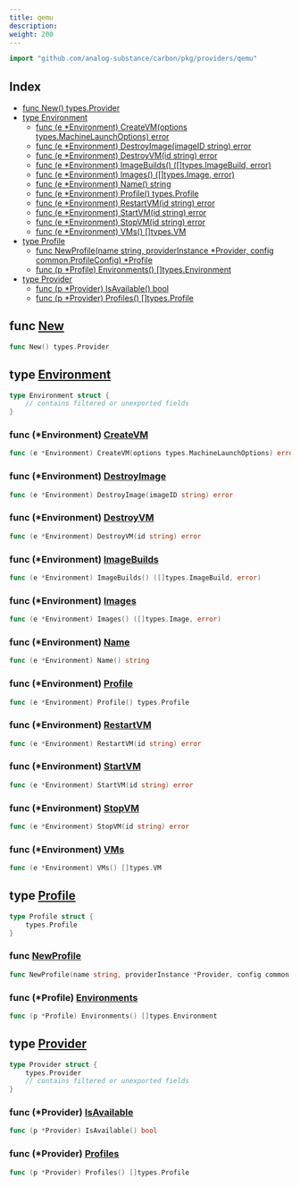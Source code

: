 ```yaml
---
title: qemu
description: 
weight: 200
---
```



```go
import "github.com/analog-substance/carbon/pkg/providers/qemu"
```

## Index

- [func New\(\) types.Provider](<#New>)
- [type Environment](<#Environment>)
  - [func \(e \*Environment\) CreateVM\(options types.MachineLaunchOptions\) error](<#Environment.CreateVM>)
  - [func \(e \*Environment\) DestroyImage\(imageID string\) error](<#Environment.DestroyImage>)
  - [func \(e \*Environment\) DestroyVM\(id string\) error](<#Environment.DestroyVM>)
  - [func \(e \*Environment\) ImageBuilds\(\) \(\[\]types.ImageBuild, error\)](<#Environment.ImageBuilds>)
  - [func \(e \*Environment\) Images\(\) \(\[\]types.Image, error\)](<#Environment.Images>)
  - [func \(e \*Environment\) Name\(\) string](<#Environment.Name>)
  - [func \(e \*Environment\) Profile\(\) types.Profile](<#Environment.Profile>)
  - [func \(e \*Environment\) RestartVM\(id string\) error](<#Environment.RestartVM>)
  - [func \(e \*Environment\) StartVM\(id string\) error](<#Environment.StartVM>)
  - [func \(e \*Environment\) StopVM\(id string\) error](<#Environment.StopVM>)
  - [func \(e \*Environment\) VMs\(\) \[\]types.VM](<#Environment.VMs>)
- [type Profile](<#Profile>)
  - [func NewProfile\(name string, providerInstance \*Provider, config common.ProfileConfig\) \*Profile](<#NewProfile>)
  - [func \(p \*Profile\) Environments\(\) \[\]types.Environment](<#Profile.Environments>)
- [type Provider](<#Provider>)
  - [func \(p \*Provider\) IsAvailable\(\) bool](<#Provider.IsAvailable>)
  - [func \(p \*Provider\) Profiles\(\) \[\]types.Profile](<#Provider.Profiles>)


<a name="New"></a>
## func [New](<https://github.com/analog-substance/carbon/blob/main/pkg/providers/qemu/provider.go#L19>)

```go
func New() types.Provider
```



<a name="Environment"></a>
## type [Environment](<https://github.com/analog-substance/carbon/blob/main/pkg/providers/qemu/environment.go#L13-L17>)



```go
type Environment struct {
    // contains filtered or unexported fields
}
```

<a name="Environment.CreateVM"></a>
### func \(\*Environment\) [CreateVM](<https://github.com/analog-substance/carbon/blob/main/pkg/providers/qemu/environment.go#L86>)

```go
func (e *Environment) CreateVM(options types.MachineLaunchOptions) error
```



<a name="Environment.DestroyImage"></a>
### func \(\*Environment\) [DestroyImage](<https://github.com/analog-substance/carbon/blob/main/pkg/providers/qemu/environment.go#L82>)

```go
func (e *Environment) DestroyImage(imageID string) error
```



<a name="Environment.DestroyVM"></a>
### func \(\*Environment\) [DestroyVM](<https://github.com/analog-substance/carbon/blob/main/pkg/providers/qemu/environment.go#L74>)

```go
func (e *Environment) DestroyVM(id string) error
```



<a name="Environment.ImageBuilds"></a>
### func \(\*Environment\) [ImageBuilds](<https://github.com/analog-substance/carbon/blob/main/pkg/providers/qemu/environment.go#L106>)

```go
func (e *Environment) ImageBuilds() ([]types.ImageBuild, error)
```



<a name="Environment.Images"></a>
### func \(\*Environment\) [Images](<https://github.com/analog-substance/carbon/blob/main/pkg/providers/qemu/environment.go#L110>)

```go
func (e *Environment) Images() ([]types.Image, error)
```



<a name="Environment.Name"></a>
### func \(\*Environment\) [Name](<https://github.com/analog-substance/carbon/blob/main/pkg/providers/qemu/environment.go#L19>)

```go
func (e *Environment) Name() string
```



<a name="Environment.Profile"></a>
### func \(\*Environment\) [Profile](<https://github.com/analog-substance/carbon/blob/main/pkg/providers/qemu/environment.go#L23>)

```go
func (e *Environment) Profile() types.Profile
```



<a name="Environment.RestartVM"></a>
### func \(\*Environment\) [RestartVM](<https://github.com/analog-substance/carbon/blob/main/pkg/providers/qemu/environment.go#L65>)

```go
func (e *Environment) RestartVM(id string) error
```



<a name="Environment.StartVM"></a>
### func \(\*Environment\) [StartVM](<https://github.com/analog-substance/carbon/blob/main/pkg/providers/qemu/environment.go#L47>)

```go
func (e *Environment) StartVM(id string) error
```



<a name="Environment.StopVM"></a>
### func \(\*Environment\) [StopVM](<https://github.com/analog-substance/carbon/blob/main/pkg/providers/qemu/environment.go#L56>)

```go
func (e *Environment) StopVM(id string) error
```



<a name="Environment.VMs"></a>
### func \(\*Environment\) [VMs](<https://github.com/analog-substance/carbon/blob/main/pkg/providers/qemu/environment.go#L27>)

```go
func (e *Environment) VMs() []types.VM
```



<a name="Profile"></a>
## type [Profile](<https://github.com/analog-substance/carbon/blob/main/pkg/providers/qemu/profile.go#L10-L12>)



```go
type Profile struct {
    types.Profile
}
```

<a name="NewProfile"></a>
### func [NewProfile](<https://github.com/analog-substance/carbon/blob/main/pkg/providers/qemu/profile.go#L14>)

```go
func NewProfile(name string, providerInstance *Provider, config common.ProfileConfig) *Profile
```



<a name="Profile.Environments"></a>
### func \(\*Profile\) [Environments](<https://github.com/analog-substance/carbon/blob/main/pkg/providers/qemu/profile.go#L20>)

```go
func (p *Profile) Environments() []types.Environment
```



<a name="Provider"></a>
## type [Provider](<https://github.com/analog-substance/carbon/blob/main/pkg/providers/qemu/provider.go#L10-L13>)



```go
type Provider struct {
    types.Provider
    // contains filtered or unexported fields
}
```

<a name="Provider.IsAvailable"></a>
### func \(\*Provider\) [IsAvailable](<https://github.com/analog-substance/carbon/blob/main/pkg/providers/qemu/provider.go#L26>)

```go
func (p *Provider) IsAvailable() bool
```



<a name="Provider.Profiles"></a>
### func \(\*Provider\) [Profiles](<https://github.com/analog-substance/carbon/blob/main/pkg/providers/qemu/provider.go#L30>)

```go
func (p *Provider) Profiles() []types.Profile
```



